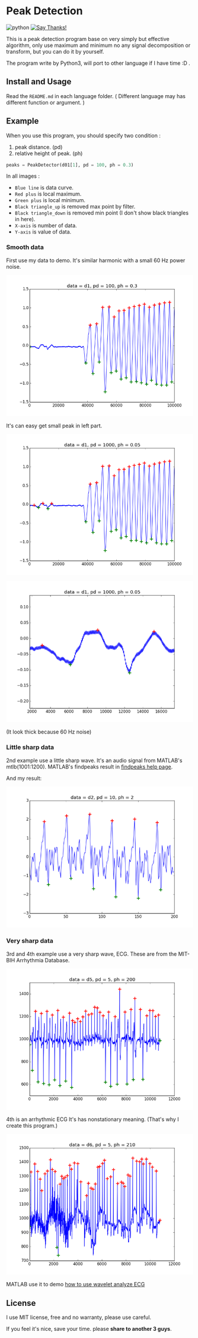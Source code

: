 # Peak Detection

![python](https://img.shields.io/badge/language-python-orange.svg)
[![Say Thanks!](https://img.shields.io/badge/Say%20Thanks-!-1EAEDB.svg)](https://saythanks.io/to/sppmg)

This is a peak detection program base on very simply but effective algorithm, only use maximum and minimum no any signal decomposition or transform, but you can do it by yourself.

The program write by Python3, will port to other language if I have time :D .

## Install and Usage

Read the `README.md` in each language folder.
( Different language may has different function or argument. )

## Example

When you use this program, you should specify two condition :
1. peak distance. (pd)
2. relative height of peak. (ph)

```py
peaks = PeakDetector(d01[1], pd = 100, ph = 0.3)
```

In all images :
* `Blue line` is data curve.
* `Red plus` is local maximum.
* `Green plus` is local minimum.
* `Black triangle_up` is removed max point by filter.
* `Black triangle_down` is removed min point (I don't show black triangles in here).
* `X-axis` is number of data.
* `Y-axis` is value of data.


### Smooth data

First use my data to demo. It's similar harmonic with a small 60 Hz power noise.

![d1](doc/img/d01_pd=100_ph=0.3.png)

It's can easy get small peak in left part.

![d1](doc/img/d01_pd=1000_ph=0.05.png)

![d1](doc/img/d01_pd=1000_ph=0.05_1.png)

(It look thick because 60 Hz noise)

### Little sharp data

2nd example use a little sharp wave.
It's an audio signal from MATLAB's mtlb(1001:1200).
MATLAB's findpeaks result in [findpeaks help page](https://www.mathworks.com/help/signal/ref/findpeaks.html#bufhyo1-2).

And my result:

![d2](doc/img/d02_pd=10_ph=2.png)

### Very sharp data

3rd and 4th example use a very sharp wave, ECG. These are from the MIT-BIH Arrhythmia Database.

![d5](doc/img/d05_pd=5_ph=200.png)

4th is an arrhythmic ECG  It's has nonstationary meaning. (That's why I create this program.)

![d6](doc/img/d06_pd=5_ph=210.png)

MATLAB use it to demo [how to use wavelet analyze ECG](https://www.mathworks.com/help/wavelet/ug/r-wave-detection-in-the-ecg.html)


## License

I use MIT license, free and no warranty, please use careful.

If you feel it's nice, save your time. please **share to another 3 guys**.



